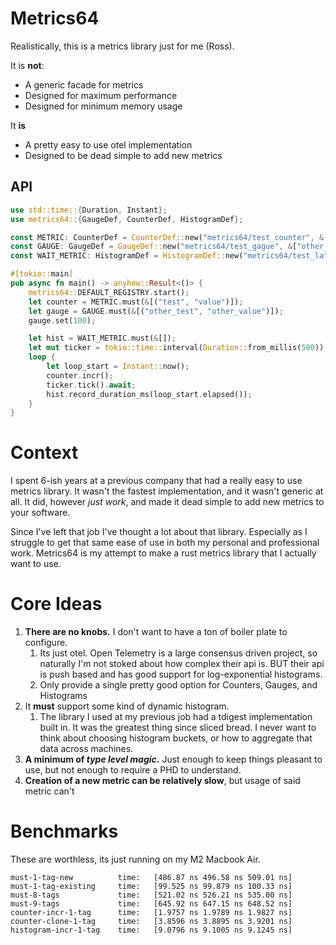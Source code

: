 # Metrics64

Realistically, this is a metrics library just for me (Ross).

It is **not**:
* A generic facade for metrics
* Designed for maximum performance
* Designed for minimum memory usage

It **is**
* A pretty easy to use otel implementation
* Designed to be dead simple to add new metrics
## API
```rust
use std::time::{Duration, Instant};
use metrics64::{GaugeDef, CounterDef, HistogramDef};

const METRIC: CounterDef = CounterDef::new("metrics64/test_counter", &["test"]);
const GAUGE: GaugeDef = GaugeDef::new("metrics64/test_gague", &["other_test"])
const WAIT_METRIC: HistogramDef = HistogramDef::new("metrics64/test_latency_ms", &[]);

#[tokio::main]
pub async fn main() -> anyhow::Result<()> {
    metrics64::DEFAULT_REGISTRY.start();
    let counter = METRIC.must(&[("test", "value")]);
    let gauge = GAUGE.must(&[("other_test", "other_value")]);
    gauge.set(100);

    let hist = WAIT_METRIC.must(&[]);
    let mut ticker = tokio::time::interval(Duration::from_millis(500));
    loop {
        let loop_start = Instant::now();
        counter.incr();
        ticker.tick().await;
        hist.record_duration_ms(loop_start.elapsed());
    }
}
```

# Context

I spent 6-ish years at a previous company that had a really easy to use metrics
library. It wasn't the fastest implementation, and it wasn't generic at all. It
did, however _just work_, and made it dead simple to add new metrics to your
software.

Since I've left that job I've thought a lot about that library. Especially as I
struggle to get that same ease of use in both my personal and professional work.
Metrics64 is my attempt to make a rust metrics library that I actually want to
use.

# Core Ideas

1. **There are no knobs.** I don't want to have a ton of boiler plate to configure.
    1. Its just otel. Open Telemetry is a large consensus driven project, so naturally I'm not stoked about how complex their api is. BUT their api is push based and has good support for log-exponential histograms.
    2. Only provide a single pretty good option for Counters, Gauges, and Histograms
2. It **must** support some kind of dynamic histogram.
   1. The library I used at my previous job had a tdigest implementation built in. It was the greatest thing since sliced bread. I never want to think about choosing histogram buckets, or how to aggregate that data across machines.
3. **A minimum of _type level magic_.** Just enough to keep things pleasant to use, but not enough to require a PHD to understand.
4. **Creation of a new metric can be relatively slow**, but usage of said metric can't

# Benchmarks
These are worthless, its just running on my M2 Macbook Air.

```
must-1-tag-new          time:   [486.87 ns 496.58 ns 509.01 ns]
must-1-tag-existing     time:   [99.525 ns 99.879 ns 100.33 ns]
must-8-tags             time:   [521.02 ns 526.21 ns 535.00 ns]
must-9-tags             time:   [645.92 ns 647.15 ns 648.52 ns]
counter-incr-1-tag      time:   [1.9757 ns 1.9789 ns 1.9827 ns]
counter-clone-1-tag     time:   [3.8596 ns 3.8895 ns 3.9201 ns]
histogram-incr-1-tag    time:   [9.0796 ns 9.1005 ns 9.1245 ns]
```
